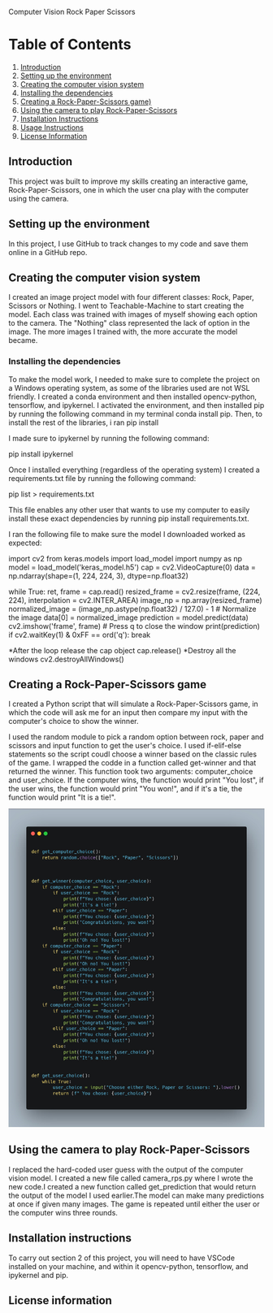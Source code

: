  Computer Vision Rock Paper Scissors

# Table of Contents
1. [Introduction](#introduction)
2. [Setting up the environment](#Setting-up-the-environment)
3. [Creating the computer vision system](#Creating-the-computer-vision-system)
4. [Installing the dependencies](#Installing-the-dependencies)
5. [Creating a Rock-Paper-Scissors game)](#Creating-a-Rock-Paper-Scissors-game)
6. [Using the camera to play Rock-Paper-Scissors](#Using-the-camera-to-play-Rock-Paper-Scissors)
7. [Installation Instructions](#Installation-Instructions)
8. [Usage Instructions](#Usage-Instructions)
9. [License Information](#License-Information)
    
## Introduction

This project was built to improve my skills creating an interactive game, Rock-Paper-Scissors, one in which the user cna play with the computer using the camera.

## Setting up the environment

In this project, I use GitHub to track changes to my code and save them online in a GitHub repo. 

## Creating the computer vision system

I created an image project model with four different classes: Rock, Paper, Scissors or Nothing. I went to Teachable-Machine  to start creating the model. Each class was trained with images of myself showing each option to the camera. The "Nothing" class represented the lack of option in the image. The more images I trained with, the more accurate the model became.

### Installing the dependencies

To make the model work, I needed to make sure to complete the project on a Windows operating system, as some of the libraries used are not WSL friendly. I created a conda environment and then installed opencv-python, tensorflow, and ipykernel.
I activated the environment, and then installed pip by running the following command in my terminal conda install pip. Then, to install the rest of the libraries, i ran pip install <library>

I made sure to ipykernel by running the following command:

pip install ipykernel

Once I installed everything (regardless of the operating system) I created a requirements.txt file by running the following command:

pip list > requirements.txt

This file enables any other user that wants to use my computer to easily install these exact dependencies by running pip install requirements.txt.

I ran the following file to make sure the model I downloaded worked as expected:

import cv2
from keras.models import load_model
import numpy as np
model = load_model('keras_model.h5')
cap = cv2.VideoCapture(0)
data = np.ndarray(shape=(1, 224, 224, 3), dtype=np.float32)

while True: 
    ret, frame = cap.read()
    resized_frame = cv2.resize(frame, (224, 224), interpolation = cv2.INTER_AREA)
    image_np = np.array(resized_frame)
    normalized_image = (image_np.astype(np.float32) / 127.0) - 1 # Normalize the image
    data[0] = normalized_image
    prediction = model.predict(data)
    cv2.imshow('frame', frame)
    # Press q to close the window
    print(prediction)
    if cv2.waitKey(1) & 0xFF == ord('q'):
        break
            
  *After the loop release the cap object
cap.release()
  *Destroy all the windows
cv2.destroyAllWindows()


## Creating a Rock-Paper-Scissors game

I created a Python script that will simulate a Rock-Paper-Scissors game, in which the code will ask me for an input then compare my input with the computer's choice to show the winner. 

I used the random module to pick a random option between rock, paper and scissors and input function to get the user's choice. I used if-elif-else statements so the script coudl choose a winner based on the classic rules of the game. I wrapped the codde in a function called get-winner and that returned the winner. This function took two arguments: computer_choice and user_choice.
If the computer wins, the function would print "You lost", if the user wins, the function would print "You won!", and if it's a tie, the function would print "It is a tie!".

![Alt text](image.png)

## Using the camera to play Rock-Paper-Scissors

I replaced the hard-coded user guess with the output of the computer vision model. I created a new file called camera_rps.py where I wrote the new code.I created a new function called get_prediction that would return the output of the model I used earlier.The model can make many predictions at once if given many images. The game is repeated until either the user or the computer wins three rounds.

## Installation instructions

To carry out section 2 of this project, you will need to have VSCode installed on your machine, and within it opencv-python, tensorflow, and ipykernel and pip. 

## License information







